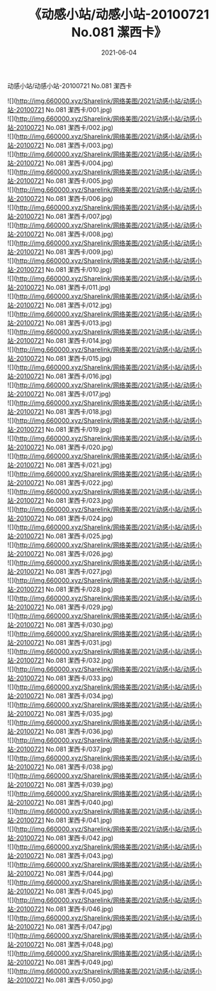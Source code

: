 ﻿---
layout: post
title:  《动感小站/动感小站-20100721 No.081 潔西卡》
date:   2021-06-04
img: http://img.660000.xyz/Sharelink/网络美图/2021/动感小站/动感小站-20100721 No.081 潔西卡/000.jpg
categories: [美女, 清纯, 唯美]
---

动感小站/动感小站-20100721 No.081 潔西卡

 ![](http://img.660000.xyz/Sharelink/网络美图/2021/动感小站/动感小站-20100721 No.081 潔西卡/001.jpg) <br>![](http://img.660000.xyz/Sharelink/网络美图/2021/动感小站/动感小站-20100721 No.081 潔西卡/002.jpg) <br>![](http://img.660000.xyz/Sharelink/网络美图/2021/动感小站/动感小站-20100721 No.081 潔西卡/003.jpg) <br>![](http://img.660000.xyz/Sharelink/网络美图/2021/动感小站/动感小站-20100721 No.081 潔西卡/004.jpg) <br>![](http://img.660000.xyz/Sharelink/网络美图/2021/动感小站/动感小站-20100721 No.081 潔西卡/005.jpg) <br>![](http://img.660000.xyz/Sharelink/网络美图/2021/动感小站/动感小站-20100721 No.081 潔西卡/006.jpg) <br>![](http://img.660000.xyz/Sharelink/网络美图/2021/动感小站/动感小站-20100721 No.081 潔西卡/007.jpg) <br>![](http://img.660000.xyz/Sharelink/网络美图/2021/动感小站/动感小站-20100721 No.081 潔西卡/008.jpg) <br>![](http://img.660000.xyz/Sharelink/网络美图/2021/动感小站/动感小站-20100721 No.081 潔西卡/009.jpg) <br>![](http://img.660000.xyz/Sharelink/网络美图/2021/动感小站/动感小站-20100721 No.081 潔西卡/010.jpg) <br>![](http://img.660000.xyz/Sharelink/网络美图/2021/动感小站/动感小站-20100721 No.081 潔西卡/011.jpg) <br>![](http://img.660000.xyz/Sharelink/网络美图/2021/动感小站/动感小站-20100721 No.081 潔西卡/012.jpg) <br>![](http://img.660000.xyz/Sharelink/网络美图/2021/动感小站/动感小站-20100721 No.081 潔西卡/013.jpg) <br>![](http://img.660000.xyz/Sharelink/网络美图/2021/动感小站/动感小站-20100721 No.081 潔西卡/014.jpg) <br>![](http://img.660000.xyz/Sharelink/网络美图/2021/动感小站/动感小站-20100721 No.081 潔西卡/015.jpg) <br>![](http://img.660000.xyz/Sharelink/网络美图/2021/动感小站/动感小站-20100721 No.081 潔西卡/016.jpg) <br>![](http://img.660000.xyz/Sharelink/网络美图/2021/动感小站/动感小站-20100721 No.081 潔西卡/017.jpg) <br>![](http://img.660000.xyz/Sharelink/网络美图/2021/动感小站/动感小站-20100721 No.081 潔西卡/018.jpg) <br>![](http://img.660000.xyz/Sharelink/网络美图/2021/动感小站/动感小站-20100721 No.081 潔西卡/019.jpg) <br>![](http://img.660000.xyz/Sharelink/网络美图/2021/动感小站/动感小站-20100721 No.081 潔西卡/020.jpg) <br>![](http://img.660000.xyz/Sharelink/网络美图/2021/动感小站/动感小站-20100721 No.081 潔西卡/021.jpg) <br>![](http://img.660000.xyz/Sharelink/网络美图/2021/动感小站/动感小站-20100721 No.081 潔西卡/022.jpg) <br>![](http://img.660000.xyz/Sharelink/网络美图/2021/动感小站/动感小站-20100721 No.081 潔西卡/023.jpg) <br>![](http://img.660000.xyz/Sharelink/网络美图/2021/动感小站/动感小站-20100721 No.081 潔西卡/024.jpg) <br>![](http://img.660000.xyz/Sharelink/网络美图/2021/动感小站/动感小站-20100721 No.081 潔西卡/025.jpg) <br>![](http://img.660000.xyz/Sharelink/网络美图/2021/动感小站/动感小站-20100721 No.081 潔西卡/026.jpg) <br>![](http://img.660000.xyz/Sharelink/网络美图/2021/动感小站/动感小站-20100721 No.081 潔西卡/027.jpg) <br>![](http://img.660000.xyz/Sharelink/网络美图/2021/动感小站/动感小站-20100721 No.081 潔西卡/028.jpg) <br>![](http://img.660000.xyz/Sharelink/网络美图/2021/动感小站/动感小站-20100721 No.081 潔西卡/029.jpg) <br>![](http://img.660000.xyz/Sharelink/网络美图/2021/动感小站/动感小站-20100721 No.081 潔西卡/030.jpg) <br>![](http://img.660000.xyz/Sharelink/网络美图/2021/动感小站/动感小站-20100721 No.081 潔西卡/031.jpg) <br>![](http://img.660000.xyz/Sharelink/网络美图/2021/动感小站/动感小站-20100721 No.081 潔西卡/032.jpg) <br>![](http://img.660000.xyz/Sharelink/网络美图/2021/动感小站/动感小站-20100721 No.081 潔西卡/033.jpg) <br>![](http://img.660000.xyz/Sharelink/网络美图/2021/动感小站/动感小站-20100721 No.081 潔西卡/034.jpg) <br>![](http://img.660000.xyz/Sharelink/网络美图/2021/动感小站/动感小站-20100721 No.081 潔西卡/035.jpg) <br>![](http://img.660000.xyz/Sharelink/网络美图/2021/动感小站/动感小站-20100721 No.081 潔西卡/036.jpg) <br>![](http://img.660000.xyz/Sharelink/网络美图/2021/动感小站/动感小站-20100721 No.081 潔西卡/037.jpg) <br>![](http://img.660000.xyz/Sharelink/网络美图/2021/动感小站/动感小站-20100721 No.081 潔西卡/038.jpg) <br>![](http://img.660000.xyz/Sharelink/网络美图/2021/动感小站/动感小站-20100721 No.081 潔西卡/039.jpg) <br>![](http://img.660000.xyz/Sharelink/网络美图/2021/动感小站/动感小站-20100721 No.081 潔西卡/040.jpg) <br>![](http://img.660000.xyz/Sharelink/网络美图/2021/动感小站/动感小站-20100721 No.081 潔西卡/041.jpg) <br>![](http://img.660000.xyz/Sharelink/网络美图/2021/动感小站/动感小站-20100721 No.081 潔西卡/042.jpg) <br>![](http://img.660000.xyz/Sharelink/网络美图/2021/动感小站/动感小站-20100721 No.081 潔西卡/043.jpg) <br>![](http://img.660000.xyz/Sharelink/网络美图/2021/动感小站/动感小站-20100721 No.081 潔西卡/044.jpg) <br>![](http://img.660000.xyz/Sharelink/网络美图/2021/动感小站/动感小站-20100721 No.081 潔西卡/045.jpg) <br>![](http://img.660000.xyz/Sharelink/网络美图/2021/动感小站/动感小站-20100721 No.081 潔西卡/046.jpg) <br>![](http://img.660000.xyz/Sharelink/网络美图/2021/动感小站/动感小站-20100721 No.081 潔西卡/047.jpg) <br>![](http://img.660000.xyz/Sharelink/网络美图/2021/动感小站/动感小站-20100721 No.081 潔西卡/048.jpg) <br>![](http://img.660000.xyz/Sharelink/网络美图/2021/动感小站/动感小站-20100721 No.081 潔西卡/049.jpg) <br>![](http://img.660000.xyz/Sharelink/网络美图/2021/动感小站/动感小站-20100721 No.081 潔西卡/050.jpg) <br>